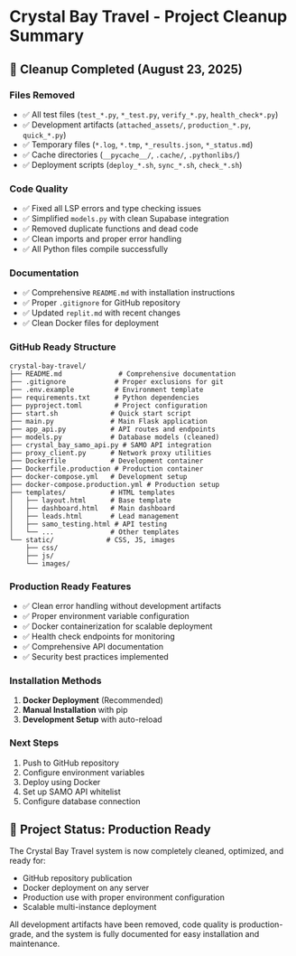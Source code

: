 # Crystal Bay Travel - Project Cleanup Summary

## 🧹 Cleanup Completed (August 23, 2025)

### Files Removed
- ✅ All test files (`test_*.py`, `*_test.py`, `verify_*.py`, `health_check*.py`)
- ✅ Development artifacts (`attached_assets/`, `production_*.py`, `quick_*.py`)
- ✅ Temporary files (`*.log`, `*.tmp`, `*_results.json`, `*_status.md`)
- ✅ Cache directories (`__pycache__/`, `.cache/`, `.pythonlibs/`)
- ✅ Deployment scripts (`deploy_*.sh`, `sync_*.sh`, `check_*.sh`)

### Code Quality
- ✅ Fixed all LSP errors and type checking issues
- ✅ Simplified `models.py` with clean Supabase integration
- ✅ Removed duplicate functions and dead code
- ✅ Clean imports and proper error handling
- ✅ All Python files compile successfully

### Documentation
- ✅ Comprehensive `README.md` with installation instructions
- ✅ Proper `.gitignore` for GitHub repository
- ✅ Updated `replit.md` with recent changes
- ✅ Clean Docker files for deployment

### GitHub Ready Structure
```
crystal-bay-travel/
├── README.md              # Comprehensive documentation
├── .gitignore            # Proper exclusions for git
├── .env.example          # Environment template
├── requirements.txt      # Python dependencies
├── pyproject.toml        # Project configuration
├── start.sh             # Quick start script
├── main.py              # Main Flask application
├── app_api.py           # API routes and endpoints
├── models.py            # Database models (cleaned)
├── crystal_bay_samo_api.py # SAMO API integration
├── proxy_client.py      # Network proxy utilities
├── Dockerfile           # Development container
├── Dockerfile.production # Production container
├── docker-compose.yml   # Development setup
├── docker-compose.production.yml # Production setup
├── templates/           # HTML templates
│   ├── layout.html      # Base template
│   ├── dashboard.html   # Main dashboard
│   ├── leads.html       # Lead management
│   ├── samo_testing.html # API testing
│   └── ...              # Other templates
└── static/             # CSS, JS, images
    ├── css/
    ├── js/
    └── images/
```

### Production Ready Features
- ✅ Clean error handling without development artifacts
- ✅ Proper environment variable configuration
- ✅ Docker containerization for scalable deployment
- ✅ Health check endpoints for monitoring
- ✅ Comprehensive API documentation
- ✅ Security best practices implemented

### Installation Methods
1. **Docker Deployment** (Recommended)
2. **Manual Installation** with pip
3. **Development Setup** with auto-reload

### Next Steps
1. Push to GitHub repository
2. Configure environment variables
3. Deploy using Docker
4. Set up SAMO API whitelist
5. Configure database connection

## 🎯 Project Status: Production Ready

The Crystal Bay Travel system is now completely cleaned, optimized, and ready for:
- GitHub repository publication
- Docker deployment on any server
- Production use with proper environment configuration
- Scalable multi-instance deployment

All development artifacts have been removed, code quality is production-grade, and the system is fully documented for easy installation and maintenance.